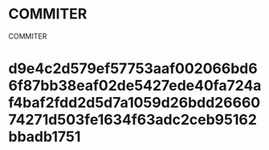 # COMMITER
COMMITER






# d9e4c2d579ef57753aaf002066bd66f87bb38eaf02de5427ede40fa724af4baf2fdd2d5d7a1059d26bdd2666074271d503fe1634f63adc2ceb95162bbadb1751

